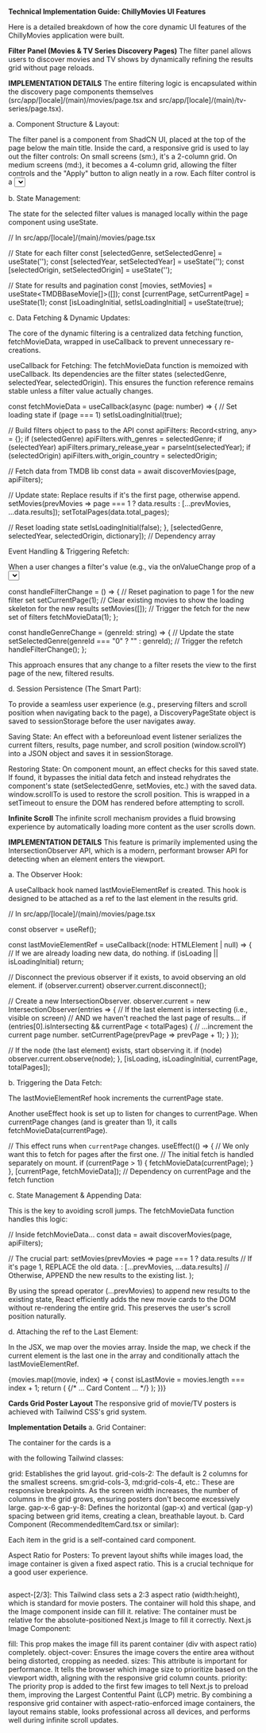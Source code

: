 **Technical Implementation Guide: ChillyMovies UI Features**

Here is a detailed breakdown of how the core dynamic UI features of the ChillyMovies application were built.

**Filter Panel (Movies & TV Series Discovery Pages)**
The filter panel allows users to discover movies and TV shows by dynamically refining the results grid without page reloads.

**IMPLEMENTATION DETAILS**
The entire filtering logic is encapsulated within the discovery page components themselves (src/app/[locale]/(main)/movies/page.tsx and src/app/[locale]/(main)/tv-series/page.tsx).

a. Component Structure & Layout:

The filter panel is a <Card> component from ShadCN UI, placed at the top of the page below the main title.
Inside the card, a responsive grid is used to lay out the filter controls:
On small screens (sm:), it's a 2-column grid.
On medium screens (md:), it becomes a 4-column grid, allowing the filter controls and the "Apply" button to align neatly in a row.
Each filter control is a <Select> dropdown component, paired with a <Label> for accessibility and clarity.

b. State Management:

The state for the selected filter values is managed locally within the page component using useState.

// In src/app/[locale]/(main)/movies/page.tsx

// State for each filter
const [selectedGenre, setSelectedGenre] = useState<string>('');
const [selectedYear, setSelectedYear] = useState<string>('');
const [selectedOrigin, setSelectedOrigin] = useState<string>('');

// State for results and pagination
const [movies, setMovies] = useState<TMDBBaseMovie[]>([]);
const [currentPage, setCurrentPage] = useState(1);
const [isLoadingInitial, setIsLoadingInitial] = useState(true);

c. Data Fetching & Dynamic Updates:

The core of the dynamic filtering is a centralized data fetching function, fetchMovieData, wrapped in useCallback to prevent unnecessary re-creations.

useCallback for Fetching: The fetchMovieData function is memoized with useCallback. Its dependencies are the filter states (selectedGenre, selectedYear, selectedOrigin). This ensures the function reference remains stable unless a filter value actually changes.

const fetchMovieData = useCallback(async (page: number) => {
  // Set loading state
  if (page === 1) setIsLoadingInitial(true);
  
  // Build filters object to pass to the API
  const apiFilters: Record<string, any> = {};
  if (selectedGenre) apiFilters.with_genres = selectedGenre;
  if (selectedYear) apiFilters.primary_release_year = parseInt(selectedYear);
  if (selectedOrigin) apiFilters.with_origin_country = selectedOrigin;

  // Fetch data from TMDB lib
  const data = await discoverMovies(page, apiFilters);
  
  // Update state: Replace results if it's the first page, otherwise append.
  setMovies(prevMovies => page === 1 ? data.results : [...prevMovies, ...data.results]);
  setTotalPages(data.total_pages);
  
  // Reset loading state
  setIsLoadingInitial(false);
}, [selectedGenre, selectedYear, selectedOrigin, dictionary]); // Dependency array


Event Handling & Triggering Refetch:

When a user changes a filter's value (e.g., via the onValueChange prop of a <Select> component), it triggers a handler function like handleGenreChange.
This handler updates the corresponding filter state (setSelectedGenre(...)).
Crucially, it then calls a handleFilterChange() function. This function's job is to reset the pagination (setCurrentPage(1)) and then trigger a fresh data fetch by calling fetchMovieData(1).

const handleFilterChange = () => {
  // Reset pagination to page 1 for the new filter set
  setCurrentPage(1); 
  // Clear existing movies to show the loading skeleton for the new results
  setMovies([]);
  // Trigger the fetch for the new set of filters
  fetchMovieData(1); 
};

const handleGenreChange = (genreId: string) => {
  // Update the state
  setSelectedGenre(genreId === "0" ? "" : genreId);
  // Trigger the refetch
  handleFilterChange();
};

This approach ensures that any change to a filter resets the view to the first page of the new, filtered results.

d. Session Persistence (The Smart Part):

To provide a seamless user experience (e.g., preserving filters and scroll position when navigating back to the page), a DiscoveryPageState object is saved to sessionStorage before the user navigates away.

Saving State: An effect with a beforeunload event listener serializes the current filters, results, page number, and scroll position (window.scrollY) into a JSON object and saves it in sessionStorage.

Restoring State: On component mount, an effect checks for this saved state. If found, it bypasses the initial data fetch and instead rehydrates the component's state (setSelectedGenre, setMovies, etc.) with the saved data. window.scrollTo is used to restore the scroll position. This is wrapped in a setTimeout to ensure the DOM has rendered before attempting to scroll.

**Infinite Scroll**
The infinite scroll mechanism provides a fluid browsing experience by automatically loading more content as the user scrolls down.

**IMPLEMENTATION DETAILS**
This feature is primarily implemented using the IntersectionObserver API, which is a modern, performant browser API for detecting when an element enters the viewport.

a. The Observer Hook:

A useCallback hook named lastMovieElementRef is created. This hook is designed to be attached as a ref to the last element in the results grid.

// In src/app/[locale]/(main)/movies/page.tsx

const observer = useRef<IntersectionObserver>();

const lastMovieElementRef = useCallback((node: HTMLElement | null) => {
  // If we are already loading new data, do nothing.
  if (isLoading || isLoadingInitial) return;

  // Disconnect the previous observer if it exists, to avoid observing an old element.
  if (observer.current) observer.current.disconnect();

  // Create a new IntersectionObserver.
  observer.current = new IntersectionObserver(entries => {
    // If the last element is intersecting (i.e., visible on screen)
    // AND we haven't reached the last page of results...
    if (entries[0].isIntersecting && currentPage < totalPages) {
      // ...increment the current page number.
      setCurrentPage(prevPage => prevPage + 1);
    }
  });

  // If the node (the last element) exists, start observing it.
  if (node) observer.current.observe(node);
}, [isLoading, isLoadingInitial, currentPage, totalPages]);


b. Triggering the Data Fetch:

The lastMovieElementRef hook increments the currentPage state.

Another useEffect hook is set up to listen for changes to currentPage. When currentPage changes (and is greater than 1), it calls fetchMovieData(currentPage).

// This effect runs when `currentPage` changes.
useEffect(() => {
  // We only want this to fetch for pages after the first one.
  // The initial fetch is handled separately on mount.
  if (currentPage > 1) {
    fetchMovieData(currentPage);
  }
}, [currentPage, fetchMovieData]); // Dependency on currentPage and the fetch function



c. State Management & Appending Data:

This is the key to avoiding scroll jumps. The fetchMovieData function handles this logic:


// Inside fetchMovieData...
const data = await discoverMovies(page, apiFilters);

// The crucial part:
setMovies(prevMovies => 
  page === 1 
    ? data.results // If it's page 1, REPLACE the old data.
    : [...prevMovies, ...data.results] // Otherwise, APPEND the new results to the existing list.
);



By using the spread operator (...prevMovies) to append new results to the existing state, React efficiently adds the new movie cards to the DOM without re-rendering the entire grid. This preserves the user's scroll position naturally.

d. Attaching the ref to the Last Element:

In the JSX, we map over the movies array. Inside the map, we check if the current element is the last one in the array and conditionally attach the lastMovieElementRef.


<div className="grid ...">
  {movies.map((movie, index) => {
    const isLastMovie = movies.length === index + 1;
    return (
      <Link href="..." key={...}>
        <Card 
          // Attach the ref here ONLY for the last element
          ref={isLastMovie ? lastMovieElementRef : null}
          ...
        >
          {/* ... Card Content ... */}
        </Card>
      </Link>
    );
  })}
</div>


**Cards Grid Poster Layout**
The responsive grid of movie/TV posters is achieved with Tailwind CSS's grid system.

**Implementation Details**
a. Grid Container:

The container for the cards is a <div> with the following Tailwind classes:

<div class="grid grid-cols-2 sm:grid-cols-3 md:grid-cols-4 lg:grid-cols-5 xl:grid-cols-6 gap-x-6 gap-y-8">
  <!-- Movie/TV Cards go here -->
</div>


grid: Establishes the grid layout.
grid-cols-2: The default is 2 columns for the smallest screens.
sm:grid-cols-3, md:grid-cols-4, etc.: These are responsive breakpoints. As the screen width increases, the number of columns in the grid grows, ensuring posters don't become excessively large.
gap-x-6 gap-y-8: Defines the horizontal (gap-x) and vertical (gap-y) spacing between grid items, creating a clean, breathable layout.
b. Card Component (RecommendedItemCard.tsx or similar):

Each item in the grid is a self-contained card component.

Aspect Ratio for Posters: To prevent layout shifts while images load, the image container is given a fixed aspect ratio. This is a crucial technique for a good user experience.


<div class="aspect-[2/3] relative w-full">
  <Image ... />
</div>

aspect-[2/3]: This Tailwind class sets a 2:3 aspect ratio (width:height), which is standard for movie posters. The container will hold this shape, and the Image component inside can fill it.
relative: The container must be relative for the absolute-positioned Next.js Image to fill it correctly.
Next.js Image Component:

fill: This prop makes the image fill its parent container (div with aspect ratio) completely.
object-cover: Ensures the image covers the entire area without being distorted, cropping as needed.
sizes: This attribute is important for performance. It tells the browser which image size to prioritize based on the viewport width, aligning with the responsive grid column counts.
priority: The priority prop is added to the first few images to tell Next.js to preload them, improving the Largest Contentful Paint (LCP) metric.
By combining a responsive grid container with aspect-ratio-enforced image containers, the layout remains stable, looks professional across all devices, and performs well during infinite scroll updates.